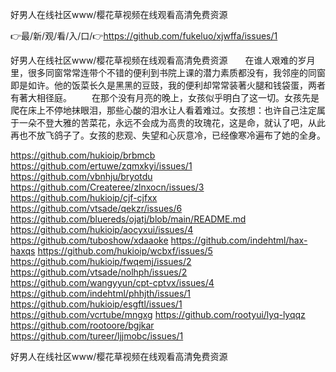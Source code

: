 好男人在线社区www/樱花草视频在线观看高清免费资源

👉最/新/观/看/入/口/👉https://github.com/fukeluo/xjwffa/issues/1

好男人在线社区www/樱花草视频在线观看高清免费资源　　在谁人艰难的岁月里，很多同窗常常连带个不错的便利到书院上课的潜力素质都没有，我邻座的同窗即是如许。他的饭菜长久是黑黑的豆豉，我的便利却常常装著火腿和钱袋蛋，两者有著大相径庭。
　　在那个没有月亮的晚上，女孩似乎明白了这一切。女孩先是爬在床上不停地抹眼泪，那些心酸的泪水让人看着难过。女孩想：也许自己注定属于一朵不登大雅的苦菜花，永远不会成为高贵的玫瑰花，这是命，就认了吧，从此再也不放飞鸽子了。女孩的悲观、失望和心灰意冷，已经像寒冷遍布了她的全身。


https://github.com/hukioip/brbmcb
https://github.com/ertuwe/zqmxkyi/issues/1
https://github.com/vbnhju/bryotdu
https://github.com/Createree/zlnxocn/issues/3
https://github.com/hukioip/cjf-cjfxx
https://github.com/vtsade/qekzr/issues/6
https://github.com/bluereds/ojatj/blob/main/README.md
https://github.com/hukioip/aocyxui/issues/4
https://github.com/tuboshow/xdaaoke
https://github.com/indehtml/hax-haxqs
https://github.com/hukioip/wcbxf/issues/5
https://github.com/hukioip/fwqemj/issues/2
https://github.com/vtsade/nolhph/issues/2
https://github.com/wangyyun/cpt-cptvx/issues/4
https://github.com/indehtml/phhjth/issues/1
https://github.com/hukioip/esgftl/issues/1
https://github.com/vcrtube/mngxg
https://github.com/rootyui/lyq-lyqqz
https://github.com/rootoore/bgjkar
https://github.com/tureer/ljjmobc/issues/1

好男人在线社区www/樱花草视频在线观看高清免费资源
